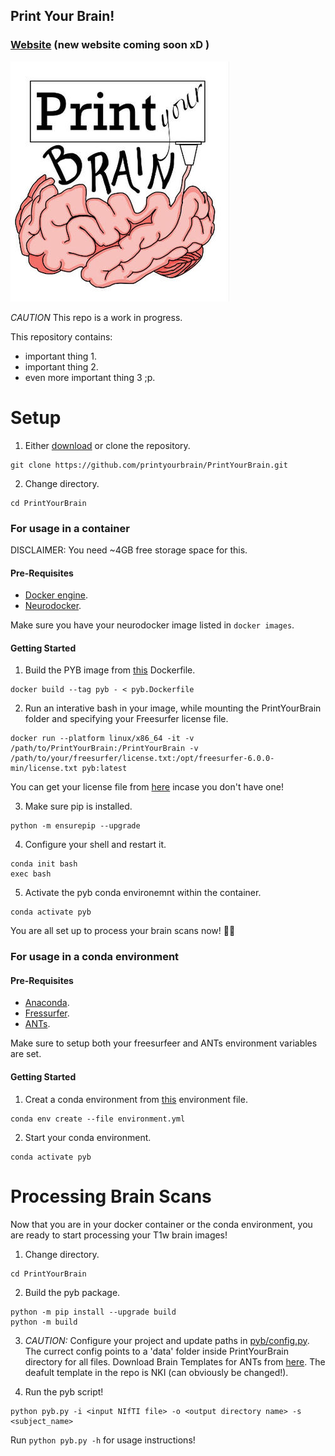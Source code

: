 ## Print Your Brain!

### [Website](https://www.ewi-psy.fu-berlin.de/en/v/ccnb/news_events/2021_04_28_Print-your-Brain.html) (new website coming soon xD )

![Teaser image](images/print-your-brain_logo_jpeg.jpg)

*CAUTION*  This repo is a work in progress.

This repository contains:

* important thing 1.
* important thing 2.
* even more important thing 3 ;p.

# Setup

1. Either [download](https://github.com/printyourbrain/PrintYourBrain/archive/refs/heads/main.zip) or clone the repository.

```
git clone https://github.com/printyourbrain/PrintYourBrain.git
```

2. Change directory.

```
cd PrintYourBrain
```

### For usage in a container

DISCLAIMER: You need ~4GB free storage space for this.

#### Pre-Requisites

* [Docker engine](https://docs.docker.com/engine/install/).
* [Neurodocker](https://www.repronim.org/neurodocker/user_guide/installation.html).

Make sure you have your neurodocker image listed in `docker images`.

#### Getting Started

1. Build the PYB image from [this](https://raw.githubusercontent.com/printyourbrain/PrintYourBrain/main/pyb.Dockerfile) Dockerfile.

```
docker build --tag pyb - < pyb.Dockerfile
```

2. Run an interative bash in your image, while mounting the PrintYourBrain folder and specifying your Freesurfer license file.

```
docker run --platform linux/x86_64 -it -v /path/to/PrintYourBrain:/PrintYourBrain -v /path/to/your/freesurfer/license.txt:/opt/freesurfer-6.0.0-min/license.txt pyb:latest
```
You can get your license file from [here](https://surfer.nmr.mgh.harvard.edu/fswiki/License) incase you don't have one!


3. Make sure pip is installed.

```
python -m ensurepip --upgrade
```

4. Configure your shell and restart it.

```
conda init bash
exec bash
```

5. Activate the pyb conda environemnt within the container.

```
conda activate pyb
```

You are all set up to process your brain scans now! 🧠🚀


### For usage in a conda environment

#### Pre-Requisites

* [Anaconda](https://www.anaconda.com/products/individual).
* [Fressurfer](https://surfer.nmr.mgh.harvard.edu/fswiki/DownloadAndInstall).
* [ANTs](https://picsl.upenn.edu/software/ants/).

Make sure to setup both your freesurfeer and ANTs environment variables are set.

#### Getting Started

1. Creat a conda environment from [this](https://raw.githubusercontent.com/printyourbrain/PrintYourBrain/main/environment.yml) environment file.

```
conda env create --file environment.yml
```

2. Start your conda environment.


```
conda activate pyb
```

# Processing Brain Scans

Now that you are in your docker container or the conda environment, you are ready to start processing your T1w brain images!

1. Change directory.
```
cd PrintYourBrain
```

2. Build the pyb package.

```
python -m pip install --upgrade build
python -m build
```

3. *CAUTION:* Configure your project and update paths in [pyb/config.py](https://github.com/printyourbrain/PrintYourBrain/blob/main/pyb/config.py).
The currect config points to a 'data' folder inside PrintYourBrain directory for all files. Download Brain Templates for ANTs from [here](https://figshare.com/articles/dataset/ANTs_ANTsR_Brain_Templates/915436). The deafult template in the repo is NKI (can obviously be changed!).

4. Run the pyb script!

```
python pyb.py -i <input NIfTI file> -o <output directory name> -s <subject_name>
```

Run `python pyb.py -h` for usage instructions!

